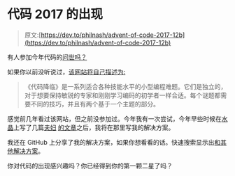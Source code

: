 # 代码 2017 的出现

> 原文:[https://dev.to/philnash/advent-of-code-2017-12b](https://dev.to/philnash/advent-of-code-2017-12b)

有人参加今年代码的[问世吗？](http://adventofcode.com/2017)

如果你以前没听说过，[该网站将自己描述为:](http://adventofcode.com/2017/about)

> 《代码降临》是一系列适合各种技能水平的小型编程难题。它们是独立的，对于想要保持敏锐的专家和刚刚学习编码的初学者一样合适。每个谜题都需要不同的技巧，并且有两个基于一个主题的部分。

感觉前几年看过该网站，但之前没参加过。今年我有一次尝试，今年早些时候在[水晶](http://crystal-lang.org/)上写了几篇[夫妇](https://dev.to/philnash/send-sms-messages-with-crystal-and-twilio) [的文章](https://dev.to/philnash/make-phone-calls-with-crystal-and-twilio)之后，我将在那里写我的解决方案。

我还在 GitHub 上分享了我的解决方案，如果你想看看的话。快速搜索显示出[和其他解决方案](https://github.com/search?q=advent+of+code+2017&type=Repositories&utf8=%E2%9C%93)。

你对代码的出现感兴趣吗？你已经得到你的第一颗二星了吗？